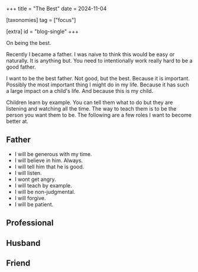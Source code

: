 +++
title = "The Best"
date = 2024-11-04

[taxonomies]
tag = ["focus"]

[extra]
id = "blog-single"
+++

On being the best.

<!-- more -->

Recently I became a father. I was naive to think this would be easy or
naturally. It is anything but. You need to intentionally work really hard
to be a good father.

I want to be the best father. Not good, but the best. Because it is important.
Possibly the most important thing I might do in my life. Because it has such a
large impact on a child's life. And because this is my child.

Children learn by example. You can tell them what to do but they are listening and
watching all the time. The way to teach them is to be the person you want them
to be. The following are a few roles I want to become better at.

## Father
- I will be generous with my time.
- I will believe in him. Always.
- I will tell him that he is good.
- I will listen.
- I wont get angry.
- I will teach by example.
- I will be non-judgmental.
- I will forgive.
- I will be patient.

## Professional

## Husband

## Friend
